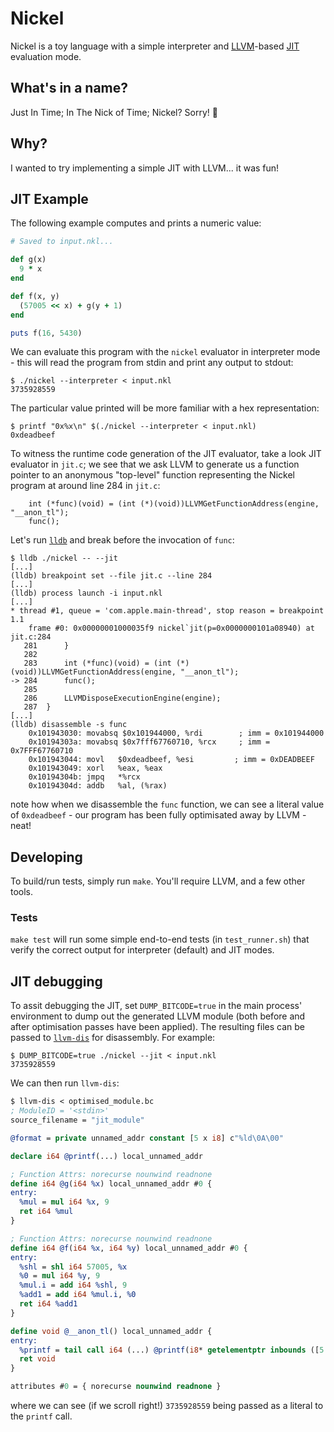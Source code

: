 # Nickel

Nickel is a toy language with a simple interpreter and [LLVM][llvm]-based
[JIT][jit] evaluation mode.

## What's in a name?

Just In Time; In The Nick of Time; Nickel? Sorry! :grimacing:

## Why?

I wanted to try implementing a simple JIT with LLVM... it was fun!

## JIT Example

The following example computes and prints a numeric value:

```ruby
# Saved to input.nkl...

def g(x)
  9 * x
end

def f(x, y)
  (57005 << x) + g(y + 1)
end

puts f(16, 5430)
```

We can evaluate this program with the `nickel` evaluator in interpreter mode -
this will read the program from stdin and print any output to stdout:
```shell
$ ./nickel --interpreter < input.nkl
3735928559
```

The particular value printed will be more familiar with a hex representation:
```shell
$ printf "0x%x\n" $(./nickel --interpreter < input.nkl)
0xdeadbeef
```

To witness the runtime code generation of the JIT evaluator, take a look JIT
evaluator in `jit.c`; we see that we ask LLVM to generate us a function pointer
to an anonymous "top-level" function representing the Nickel program at around
line 284 in `jit.c`:
```
    int (*func)(void) = (int (*)(void))LLVMGetFunctionAddress(engine, "__anon_tl");
    func();
```

Let's run [`lldb`][lldb] and break before the invocation of `func`:

```
$ lldb ./nickel -- --jit
[...]
(lldb) breakpoint set --file jit.c --line 284
[...]
(lldb) process launch -i input.nkl
[...]
* thread #1, queue = 'com.apple.main-thread', stop reason = breakpoint 1.1
    frame #0: 0x00000001000035f9 nickel`jit(p=0x0000000101a08940) at jit.c:284
   281 	    }
   282
   283 	    int (*func)(void) = (int (*)(void))LLVMGetFunctionAddress(engine, "__anon_tl");
-> 284 	    func();
   285
   286 	    LLVMDisposeExecutionEngine(engine);
   287 	}
[...]
(lldb) disassemble -s func
    0x101943030: movabsq $0x101944000, %rdi        ; imm = 0x101944000
    0x10194303a: movabsq $0x7fff67760710, %rcx     ; imm = 0x7FFF67760710
    0x101943044: movl   $0xdeadbeef, %esi         ; imm = 0xDEADBEEF
    0x101943049: xorl   %eax, %eax
    0x10194304b: jmpq   *%rcx
    0x10194304d: addb   %al, (%rax)
```

note how when we disassemble the `func` function, we can see a literal value of
`0xdeadbeef` - our program has been fully optimisated away by LLVM - neat!

## Developing

To build/run tests, simply run `make`. You'll require LLVM, and a few other
tools.

### Tests

`make test` will run some simple end-to-end tests (in `test_runner.sh`) that
verify the correct output for interpreter (default) and JIT modes.

## JIT debugging

To assit debugging the JIT, set `DUMP_BITCODE=true` in the main process'
environment to dump out the generated LLVM module (both before and after
optimisation passes have been applied). The resulting files can be passed to
[`llvm-dis`][llvm-dis] for disassembly. For example:
```shell
$ DUMP_BITCODE=true ./nickel --jit < input.nkl
3735928559
```
We can then run `llvm-dis`:
```llvm
$ llvm-dis < optimised_module.bc
; ModuleID = '<stdin>'
source_filename = "jit_module"

@format = private unnamed_addr constant [5 x i8] c"%ld\0A\00"

declare i64 @printf(...) local_unnamed_addr

; Function Attrs: norecurse nounwind readnone
define i64 @g(i64 %x) local_unnamed_addr #0 {
entry:
  %mul = mul i64 %x, 9
  ret i64 %mul
}

; Function Attrs: norecurse nounwind readnone
define i64 @f(i64 %x, i64 %y) local_unnamed_addr #0 {
entry:
  %shl = shl i64 57005, %x
  %0 = mul i64 %y, 9
  %mul.i = add i64 %shl, 9
  %add1 = add i64 %mul.i, %0
  ret i64 %add1
}

define void @__anon_tl() local_unnamed_addr {
entry:
  %printf = tail call i64 (...) @printf(i8* getelementptr inbounds ([5 x i8], [5 x i8]* @format, i64 0, i64 0), i64 3735928559)
  ret void
}

attributes #0 = { norecurse nounwind readnone }
```
where we can see (if we scroll right!) `3735928559` being passed as a literal
to the `printf` call.

[llvm]: https://llvm.org/
[jit]: https://en.wikipedia.org/wiki/Just-in-time_compilation
[llvm-dis]: https://llvm.org/docs/CommandGuide/llvm-dis.html
[lldb]: https://lldb.llvm.org/
[clang-tidy]: https://clang.llvm.org/extra/clang-tidy/
